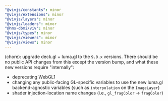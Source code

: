 ```yaml
---
"@vivjs/constants": minor
"@vivjs/extensions": minor
"@vivjs/layers": minor
"@vivjs/loaders": minor
"@hms-dbmi/viv": minor
"@vivjs/types": minor
"@vivjs/viewers": minor
"@vivjs/views": minor
---
```


(chore): upgrade deck.gl + luma.gl to the `9.0.x` versions.  There should be no public API changes from this except the version bump, and what these new versions require "internally":

- deprecating WebGL1
- changing any public-facing GL-specific variables to use the new luma.gl backend-agnostic variables (such as `interpolation` on the `ImageLayer`)
- shader injection-location name changes (i.e., `gl_fragColor` -> `fragColor`)
